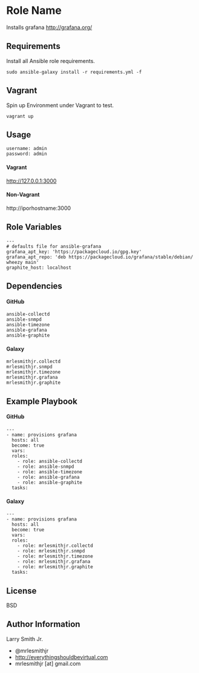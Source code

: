 Role Name
=========

Installs grafana http://grafana.org/

Requirements
------------

Install all Ansible role requirements.
````
sudo ansible-galaxy install -r requirements.yml -f
````

Vagrant
-------
Spin up Environment under Vagrant to test.
````
vagrant up
````

Usage
-----

````
username: admin
password: admin
````  

#### Vagrant
http://127.0.0.1:3000

#### Non-Vagrant
http://iporhostname:3000

Role Variables
--------------

````
---
# defaults file for ansible-grafana
grafana_apt_key: 'https://packagecloud.io/gpg.key'
grafana_apt_repo: 'deb https://packagecloud.io/grafana/stable/debian/ wheezy main'
graphite_host: localhost
````

Dependencies
------------

#### GitHub
````
ansible-collectd
ansible-snmpd
ansible-timezone
ansible-grafana
ansible-graphite
````
#### Galaxy
````
mrlesmithjr.collectd
mrlesmithjr.snmpd
mrlesmithjr.timezone
mrlesmithjr.grafana
mrlesmithjr.graphite
````

Example Playbook
----------------

#### GitHub
````
---
- name: provisions grafana
  hosts: all
  become: true
  vars:
  roles:
    - role: ansible-collectd
    - role: ansible-snmpd
    - role: ansible-timezone
    - role: ansible-grafana
    - role: ansible-graphite
  tasks:
````
#### Galaxy
````
---
- name: provisions grafana
  hosts: all
  become: true
  vars:
  roles:
    - role: mrlesmithjr.collectd
    - role: mrlesmithjr.snmpd
    - role: mrlesmithjr.timezone
    - role: mrlesmithjr.grafana
    - role: mrlesmithjr.graphite
  tasks:
````

License
-------

BSD

Author Information
------------------

Larry Smith Jr.
- @mrlesmithjr
- http://everythingshouldbevirtual.com
- mrlesmithjr [at] gmail.com
